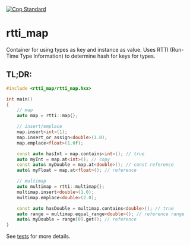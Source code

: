 [![Cpp Standard](https://img.shields.io/badge/C%2B%2B-20-blue.svg)](https://en.cppreference.com/w/cpp/20)

# rtti_map
Container for using types as key and instance as value. Uses RTTI (Run-Time Type Information) to determine hash for keys for types. 

## TL;DR:
```c++
#include <rtti_map/rtti_map.hxx>

int main() 
{
    // map
    auto map = rtti::map{};

    // insert/emplace
    map.insert<int>(1);
    map.insert_or_assign<double>(1.0);
    map.emplace<float>(1.0f);

    const auto hasInt = map.contains<int>(); // true
    auto myInt = map.at<int>(); // copy
    const auto& myDouble = map.at<double>(); // const reference
    auto& myFloat = map.at<float>(); // reference

    // multimap
    auto multimap = rtti::multimap{};
    multimap.insert<double>(1.0);
    multimap.emplace<double>(2.0);

    const auto hasDouble = multimap.contains<double>(); // true
    auto range = multimap.equal_range<double>(); // reference range
    auto& myDouble = range[0].get(); // reference
}
```
See [tests](tests/basics/driver.cxx) for more details.